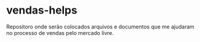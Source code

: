 # vendas-helps
Repositoro onde serão colocados arquivos e documentos que me ajudaram no processo de vendas pelo mercado livre.
